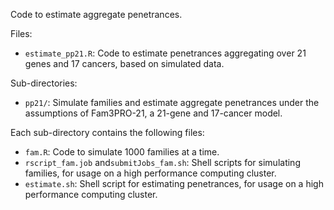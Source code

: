 Code to estimate aggregate penetrances. 

Files: 
- `estimate_pp21.R`: Code to estimate penetrances aggregating over 21 genes and 17 cancers, based on simulated data. 

Sub-directories: 
- `pp21/`: Simulate families and estimate aggregate penetrances under the assumptions of Fam3PRO-21, a 21-gene and 17-cancer model. 

Each sub-directory contains the following files: 
- `fam.R`: Code to simulate 1000 families at a time.  
- `rscript_fam.job` and`submitJobs_fam.sh`: Shell scripts for simulating families, for usage on a high performance computing cluster. 
- `estimate.sh`: Shell script for estimating penetrances, for usage on a high performance computing cluster. 
